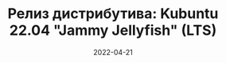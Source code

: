 ---
layout: post
title: "Релиз дистрибутива: Kubuntu 22.04 \"Jammy Jellyfish\" (LTS)"
date: 2022-04-21   
---